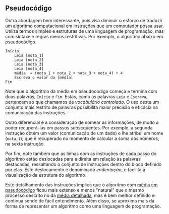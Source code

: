 ## Pseudocódigo

Outra abordagem bem interessante, pois visa diminuir o esforço de traduzir um algoritmo computacional em instruções que um computador possa usar. Utiliza termos simples e estruturas de uma linguagem de programação, mas com sintaxe e regras menos restritivas. Por exemplo, o algoritmo abaixo em pseudocódigo.

``` title="Média Aritmética"
Início
    Leia [nota_1]
    Leia [nota_2]
    Leia [nota_3]
    Leia [nota_4]
    média  = (nota_1 + nota_2 + nota_3 + nota_4) ÷ 4
    Escreva o valor da [média]
Fim
```

Note que o algoritmo da média em pseudocódigo começa e termina com duas palavras, `Início` e `Fim`. Estas, como as palavras `Leia` e `Escreva`, pertencem ao que chamamos de *vocabulário controlado*. O uso deste um conjunto mais restrito de palavras possibilita maior precisão e eficácia na comunicação das instruções.

Outro diferencial é a consideração de nomear as informações, de modo a poder recuperá-las em passos subsequentes. Por exemplo, a segunda instrução obtém um valor (comunicação de um dado) e lhe atribui um nome (`nota_1`); que é recuperado no momento de calcular a soma dos números, na sexta instrução.

Por fim, note também que as linhas com as instruções de cada passo do algoritmo estão deslocadas para a direita em relação às palavras destacadas, ressaltando o conjunto de instruções dentro do bloco definido por elas. Este deslocamento é denominado *endentação*, e facilita a visualização da estrutura do algoritmo.

Este detalhamento das instruções implica que o algoritmo com [média em pseudocódigo](#alg-media4-pseudo) ficou mais extenso e menos "natural" que o mesmo processo descrito no da [média detalhada](#alg-media4-natural-detalhado), mas é bem melhor definido e continua sendo de fácil entendimento. Além disso, se aproxima mais da forma de representar um algoritmo como uma linguagem de programação.
